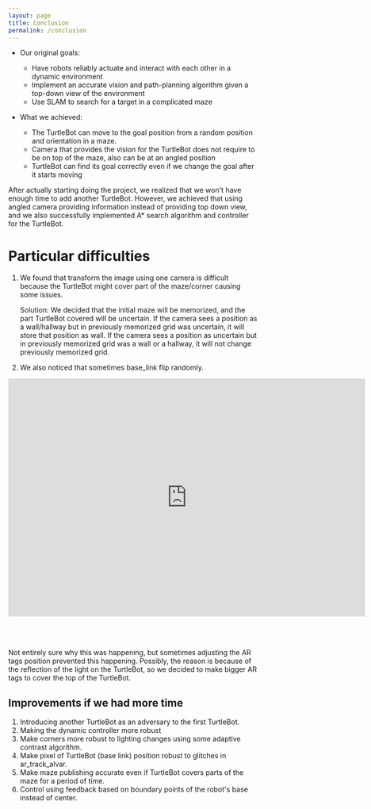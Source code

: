 ```yaml
---
layout: page
title: Conclusion
permalink: /conclusion
---
```


* Our original goals:
    * Have robots reliably actuate and interact with each other in a
    dynamic environment
    * Implement an accurate vision and path-planning algorithm given a
    top-down view of the environment
    * Use SLAM to search for a target in a complicated maze

* What we achieved:
    * The TurtleBot can move to the goal position from a random position
    and orientation in a maze.
    * Camera that provides the vision for the TurtleBot does not require
    to be on top of the maze, also can be at an angled position
    * TurtleBot can find its goal correctly even if we change the goal
    after it starts moving

After actually starting doing the project, we realized that we won't
have enough time to add another TurtleBot. However, we achieved that
using angled camera providing information instead of providing top down
view, and we also successfully implemented A* search algorithm and
controller for the TurtleBot.

# Particular difficulties

1. We found that transform the image using one camera is difficult
   because the TurtleBot might cover part of the maze/corner causing
   some issues.

    Solution: We decided that the initial maze will be memorized, and
    the part TurtleBot covered will be uncertain. If the camera sees a
    position as a wall/hallway but in previously memorized grid was
    uncertain, it will store that position as wall. If the camera sees a
    position as uncertain but in previously memorized grid was a wall or
    a hallway, it will not change previously memorized grid.

2. We also noticed that sometimes base_link flip randomly.

<iframe style="margin-bottom: 50px" width="720" height="480" src="https://www.youtube.com/embed/SF1i_vUWl2g" frameborder="0" allow="accelerometer; autoplay; encrypted-media; gyroscope; picture-in-picture" allowfullscreen></iframe>

Not entirely sure why this was happening, but sometimes adjusting the AR
tags position prevented this happening. Possibly, the reason is because
of the reflection of the light on the TurtleBot, so we decided to make
bigger AR tags to cover the top of the TurtleBot.

## Improvements if we had more time

1. Introducing another TurtleBot as an adversary to the first TurtleBot.
2. Making the dynamic controller more robust
3. Make corners more robust to lighting changes using some adaptive contrast algorithm.
4. Make pixel of TurtleBot (base link) position robust to glitches in ar_track_alvar.
5. Make maze publishing accurate even if TurtleBot covers parts of the maze for a period of time.
6. Control using feedback based on boundary points of the robot's base instead of center.
